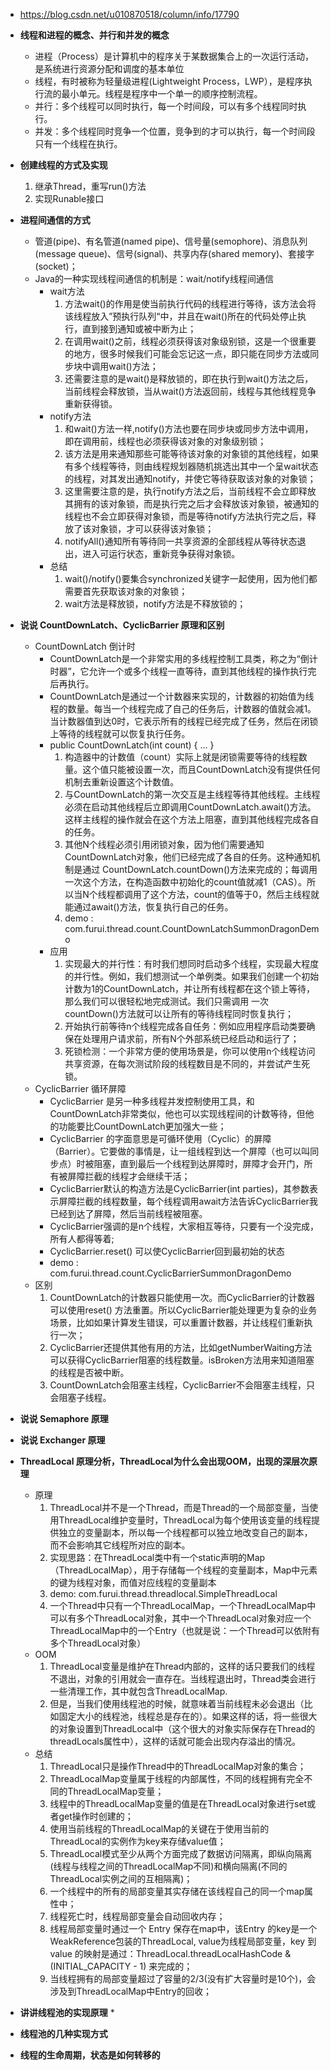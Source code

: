 * https://blog.csdn.net/u010870518/column/info/17790
* **线程和进程的概念、并行和并发的概念**
   * 进程（Process）是计算机中的程序关于某数据集合上的一次运行活动，是系统进行资源分配和调度的基本单位
   * 线程，有时被称为轻量级进程(Lightweight Process，LWP），是程序执行流的最小单元。线程是程序中一个单一的顺序控制流程。
   * 并行：多个线程可以同时执行，每一个时间段，可以有多个线程同时执行。
   * 并发：多个线程同时竞争一个位置，竞争到的才可以执行，每一个时间段只有一个线程在执行。
   
* **创建线程的方式及实现**
   1. 继承Thread，重写run()方法
   2. 实现Runable接口
   
* **进程间通信的方式**
   * 管道(pipe)、有名管道(named pipe)、信号量(semophore)、消息队列(message queue)、信号(signal)、共享内存(shared memory)、套接字(socket)；
   * Java的一种实现线程间通信的机制是：wait/notify线程间通信
      * wait方法
         1. 方法wait()的作用是使当前执行代码的线程进行等待，该方法会将该线程放入”预执行队列“中，并且在wait()所在的代码处停止执行，直到接到通知或被中断为止；
         2. 在调用wait()之前，线程必须获得该对象级别锁，这是一个很重要的地方，很多时候我们可能会忘记这一点，即只能在同步方法或同步块中调用wait()方法；
         3. 还需要注意的是wait()是释放锁的，即在执行到wait()方法之后，当前线程会释放锁，当从wait()方法返回前，线程与其他线程竞争重新获得锁。
      * notify方法
         1. 和wait()方法一样,notify()方法也要在同步块或同步方法中调用，即在调用前，线程也必须获得该对象的对象级别锁；
         2. 该方法是用来通知那些可能等待该对象的对象锁的其他线程，如果有多个线程等待，则由线程规划器随机挑选出其中一个呈wait状态的线程，对其发出通知notify，并使它等待获取该对象的对象锁；
         3. 这里需要注意的是，执行notify方法之后，当前线程不会立即释放其拥有的该对象锁，而是执行完之后才会释放该对象锁，被通知的线程也不会立即获得对象锁，而是等待notify方法执行完之后，释放了该对象锁，才可以获得该对象锁；
         4. notifyAll()通知所有等待同一共享资源的全部线程从等待状态退出，进入可运行状态，重新竞争获得对象锁。
      * 总结
         1. wait()/notify()要集合synchronized关键字一起使用，因为他们都需要首先获取该对象的对象锁；
         2. wait方法是释放锁，notify方法是不释放锁的；
  
* **说说 CountDownLatch、CyclicBarrier 原理和区别**
   * CountDownLatch 倒计时
      * CountDownLatch是一个非常实用的多线程控制工具类，称之为“倒计时器”，它允许一个或多个线程一直等待，直到其他线程的操作执行完后再执行。
      * CountDownLatch是通过一个计数器来实现的，计数器的初始值为线程的数量。每当一个线程完成了自己的任务后，计数器的值就会减1。当计数器值到达0时，它表示所有的线程已经完成了任务，然后在闭锁上等待的线程就可以恢复执行任务。
      * public CountDownLatch(int count) { ... }  
         1. 构造器中的计数值（count）实际上就是闭锁需要等待的线程数量。这个值只能被设置一次，而且CountDownLatch没有提供任何机制去重新设置这个计数值。
         2. 与CountDownLatch的第一次交互是主线程等待其他线程。主线程必须在启动其他线程后立即调用CountDownLatch.await()方法。这样主线程的操作就会在这个方法上阻塞，直到其他线程完成各自的任务。
         3. 其他N个线程必须引用闭锁对象，因为他们需要通知CountDownLatch对象，他们已经完成了各自的任务。这种通知机制是通过 CountDownLatch.countDown()方法来完成的；每调用一次这个方法，在构造函数中初始化的count值就减1（CAS）。所以当N个线程都调用了这个方法，count的值等于0，然后主线程就能通过await()方法，恢复执行自己的任务。
         4. demo : com.furui.thread.count.CountDownLatchSummonDragonDemo
      * 应用
         1. 实现最大的并行性：有时我们想同时启动多个线程，实现最大程度的并行性。例如，我们想测试一个单例类。如果我们创建一个初始计数为1的CountDownLatch，并让所有线程都在这个锁上等待，那么我们可以很轻松地完成测试。我们只需调用 一次countDown()方法就可以让所有的等待线程同时恢复执行；
         2. 开始执行前等待n个线程完成各自任务：例如应用程序启动类要确保在处理用户请求前，所有N个外部系统已经启动和运行了；
         3. 死锁检测：一个非常方便的使用场景是，你可以使用n个线程访问共享资源，在每次测试阶段的线程数目是不同的，并尝试产生死锁。
   * CyclicBarrier 循环屏障
      * CyclicBarrier 是另一种多线程并发控制使用工具，和CountDownLatch非常类似，他也可以实现线程间的计数等待，但他的功能要比CountDownLatch更加强大一些；
      * CyclicBarrier 的字面意思是可循环使用（Cyclic）的屏障（Barrier）。它要做的事情是，让一组线程到达一个屏障（也可以叫同步点）时被阻塞，直到最后一个线程到达屏障时，屏障才会开门，所有被屏障拦截的线程才会继续干活；
      * CyclicBarrier默认的构造方法是CyclicBarrier(int parties)，其参数表示屏障拦截的线程数量，每个线程调用await方法告诉CyclicBarrier我已经到达了屏障，然后当前线程被阻塞。
      * CyclicBarrier强调的是n个线程，大家相互等待，只要有一个没完成，所有人都得等着;
      * CyclicBarrier.reset() 可以使CyclicBarrier回到最初始的状态
      * demo : com.furui.thread.count.CyclicBarrierSummonDragonDemo
   * 区别
      1. CountDownLatch的计数器只能使用一次。而CyclicBarrier的计数器可以使用reset() 方法重置。所以CyclicBarrier能处理更为复杂的业务场景，比如如果计算发生错误，可以重置计数器，并让线程们重新执行一次；
      2. CyclicBarrier还提供其他有用的方法，比如getNumberWaiting方法可以获得CyclicBarrier阻塞的线程数量。isBroken方法用来知道阻塞的线程是否被中断。
      3. CountDownLatch会阻塞主线程，CyclicBarrier不会阻塞主线程，只会阻塞子线程。
      
* **说说 Semaphore 原理**
* **说说 Exchanger 原理**
* **ThreadLocal 原理分析，ThreadLocal为什么会出现OOM，出现的深层次原理**
   * 原理
      1. ThreadLocal并不是一个Thread，而是Thread的一个局部变量，当使用ThreadLocal维护变量时，ThreadLocal为每个使用该变量的线程提供独立的变量副本，所以每一个线程都可以独立地改变自己的副本，而不会影响其它线程所对应的副本。
      2. 实现思路：在ThreadLocal类中有一个static声明的Map（ThreadLocalMap），用于存储每一个线程的变量副本，Map中元素的键为线程对象，而值对应线程的变量副本
      3. demo: com.furui.thread.threadlocal.SimpleThreadLocal
      4. 一个Thread中只有一个ThreadLocalMap，一个ThreadLocalMap中可以有多个ThreadLocal对象，其中一个ThreadLocal对象对应一个ThreadLocalMap中的一个Entry（也就是说：一个Thread可以依附有多个ThreadLocal对象）
   * OOM
      1. ThreadLocal变量是维护在Thread内部的，这样的话只要我们的线程不退出，对象的引用就会一直存在。当线程退出时，Thread类会进行一些清理工作，其中就包含ThreadLocalMap.
      2. 但是，当我们使用线程池的时候，就意味着当前线程未必会退出（比如固定大小的线程池，线程总是存在的）。如果这样的话，将一些很大的对象设置到ThreadLocal中（这个很大的对象实际保存在Thread的threadLocals属性中），这样的话就可能会出现内存溢出的情况。
   * 总结
      1. ThreadLocal只是操作Thread中的ThreadLocalMap对象的集合；
      2. ThreadLocalMap变量属于线程的内部属性，不同的线程拥有完全不同的ThreadLocalMap变量；
      3. 线程中的ThreadLocalMap变量的值是在ThreadLocal对象进行set或者get操作时创建的；
      4. 使用当前线程的ThreadLocalMap的关键在于使用当前的ThreadLocal的实例作为key来存储value值；
      5. ThreadLocal模式至少从两个方面完成了数据访问隔离，即纵向隔离(线程与线程之间的ThreadLocalMap不同)和横向隔离(不同的ThreadLocal实例之间的互相隔离)；
      6. 一个线程中的所有的局部变量其实存储在该线程自己的同一个map属性中；
      7. 线程死亡时，线程局部变量会自动回收内存；
      8. 线程局部变量时通过一个 Entry 保存在map中，该Entry 的key是一个 WeakReference包装的ThreadLocal, value为线程局部变量，key 到 value 的映射是通过：ThreadLocal.threadLocalHashCode & (INITIAL_CAPACITY - 1) 来完成的；
      9. 当线程拥有的局部变量超过了容量的2/3(没有扩大容量时是10个)，会涉及到ThreadLocalMap中Entry的回收；
      
* **讲讲线程池的实现原理**
   * 
* **线程池的几种实现方式**
* **线程的生命周期，状态是如何转移的**
